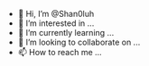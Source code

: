 - 👋 Hi, I’m @Shan0luh
- 👀 I’m interested in ...
- 🌱 I’m currently learning ...
- 💞️ I’m looking to collaborate on ...
- 📫 How to reach me ...

<!---
Shan0luh/Shan0luh is a ✨ special ✨ repository because its `README.md` (this file) appears on your GitHub profile.
You can click the Preview link to take a look at your changes.
--->
